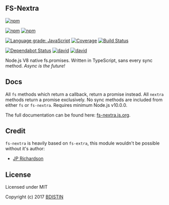 FS-Nextra
------

[![npm](https://nodei.co/npm/fs-nextra.png?downloads=true&stars=true)](https://nodei.co/npm/fs-nextra/)

[![npm](https://img.shields.io/npm/v/fs-nextra.svg?maxAge=3600)](https://www.npmjs.com/package/fs-nextra)
[![npm](https://img.shields.io/npm/dt/fs-nextra.svg?maxAge=3600)](https://www.npmjs.com/package/fs-nextra)

[![Language grade: JavaScript](https://img.shields.io/lgtm/grade/javascript/g/bdistin/fs-nextra.svg?logo=lgtm&logoWidth=18)](https://lgtm.com/projects/g/bdistin/fs-nextra/context:javascript)
[![Coverage](https://img.shields.io/azure-devops/coverage/aodude/fs-nextra/1/master.svg)](https://dev.azure.com/aodude/fs-nextra/_build/latest?definitionId=1&branchName=master)
[![Build Status](https://aodude.visualstudio.com/fs-nextra/_apis/build/status/bdistin.fs-nextra?branchName=master)](https://aodude.visualstudio.com/fs-nextra/_build/latest?definitionId=1&branchName=master)

[![Dependabot Status](https://api.dependabot.com/badges/status?host=github&repo=bdistin/fs-nextra)](https://dependabot.com)
[![david](https://david-dm.org/bdistin/fs-nextra.svg)](https://david-dm.org/bdistin/fs-nextra)
[![david](https://david-dm.org/bdistin/fs-nextra/dev-status.svg)](https://david-dm.org/bdistin/fs-nextra?type=dev)

Node.js V8 native fs.promises. Written in TypeScript, sans every sync method. *Async is the future!*

Docs
------

All `fs` methods which return a callback, return a promise instead. All `nextra` methods return a promise exclusively. No sync methods are included from either `fs` or `fs-nextra`. Requires minimum Node.js v10.0.0.

The full documentation can be found here: [fs-nextra.js.org](https://fs-nextra.js.org/).

Credit
------

`fs-nextra` is heavily based on `fs-extra`, this module wouldn't be possible without it's author:

- [JP Richardson](https://github.com/jprichardson)

License
-------

Licensed under MIT

Copyright (c) 2017 [BDISTIN](https://github.com/bdistin)
